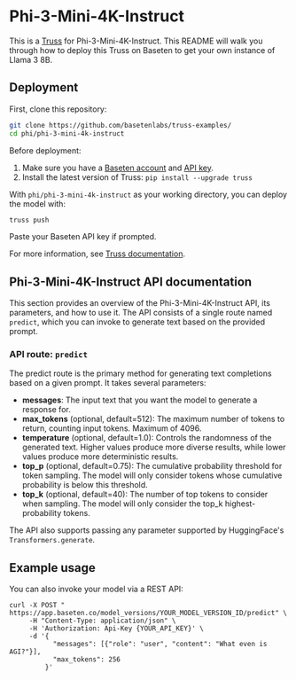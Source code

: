 # Phi-3-Mini-4K-Instruct

This is a [Truss](https://truss.baseten.co/) for Phi-3-Mini-4K-Instruct. This README will walk you through how to deploy this Truss on Baseten to get your own instance of Llama 3 8B.

## Deployment

First, clone this repository:

```sh
git clone https://github.com/basetenlabs/truss-examples/
cd phi/phi-3-mini-4k-instruct
```

Before deployment:

1. Make sure you have a [Baseten account](https://app.baseten.co/signup) and [API key](https://app.baseten.co/settings/account/api_keys).
2. Install the latest version of Truss: `pip install --upgrade truss`

With `phi/phi-3-mini-4k-instruct` as your working directory, you can deploy the model with:

```sh
truss push
```

Paste your Baseten API key if prompted.

For more information, see [Truss documentation](https://truss.baseten.co).

## Phi-3-Mini-4K-Instruct API documentation

This section provides an overview of the Phi-3-Mini-4K-Instruct API, its parameters, and how to use it. The API consists of a single route named  `predict`, which you can invoke to generate text based on the provided prompt.

### API route: `predict`

The predict route is the primary method for generating text completions based on a given prompt. It takes several parameters:

- __messages__: The input text that you want the model to generate a response for.
- __max_tokens__ (optional, default=512): The maximum number of tokens to return, counting input tokens. Maximum of 4096.
- __temperature__ (optional, default=1.0): Controls the randomness of the generated text. Higher values produce more diverse results, while lower values produce more deterministic results.
- __top_p__ (optional, default=0.75): The cumulative probability threshold for token sampling. The model will only consider tokens whose cumulative probability is below this threshold.
- __top_k__ (optional, default=40): The number of top tokens to consider when sampling. The model will only consider the top_k highest-probability tokens.

The API also supports passing any parameter supported by HuggingFace's `Transformers.generate`.

## Example usage

You can also invoke your model via a REST API:

```
curl -X POST " https://app.baseten.co/model_versions/YOUR_MODEL_VERSION_ID/predict" \
     -H "Content-Type: application/json" \
     -H 'Authorization: Api-Key {YOUR_API_KEY}' \
     -d '{
           "messages": [{"role": "user", "content": "What even is AGI?"}],
           "max_tokens": 256
         }'
```
